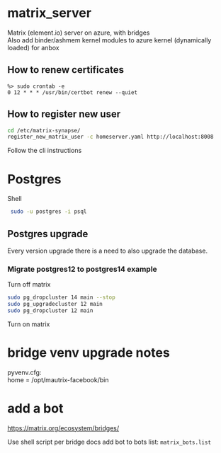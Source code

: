 # matrix_server
Matrix (element.io) server on azure, with bridges  
Also add binder/ashmem kernel modules to azure kernel (dynamically loaded) for anbox

## How to renew certificates
```
%> sudo crontab -e
0 12 * * * /usr/bin/certbot renew --quiet
```
## How to register new user
```bash
cd /etc/matrix-synapse/
register_new_matrix_user -c homeserver.yaml http://localhost:8008
```
  Follow the cli instructions

# Postgres
Shell
```bash
 sudo -u postgres -i psql
 ```
## Postgres upgrade
Every version upgrade there is a need to also upgrade the database.  
### Migrate postgres12 to postgres14 example
Turn off matrix
```bash
sudo pg_dropcluster 14 main --stop
sudo pg_upgradecluster 12 main
sudo pg_dropcluster 12 main
```
Turn on matrix

# bridge venv upgrade notes
pyvenv.cfg:  
home = /opt/mautrix-facebook/bin

# add a bot
https://matrix.org/ecosystem/bridges/

Use shell script per bridge docs
add bot to bots list: `matrix_bots.list`